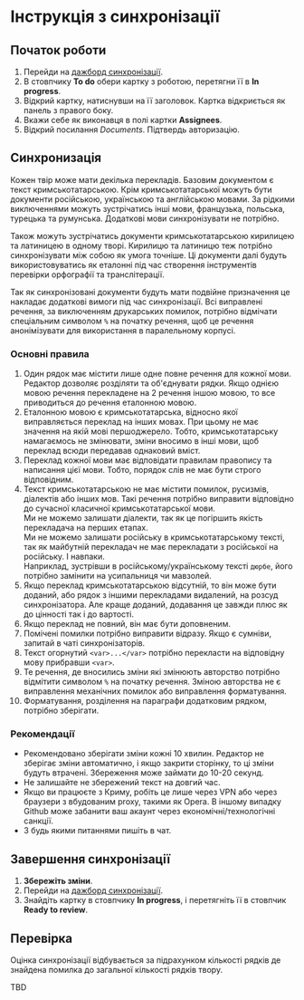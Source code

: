 # Інструкція з синхронізації

## Початок роботи

1. Перейди на [дажборд синхронізації](https://github.com/prosvita/QIRIMTATARTILI/projects/5).
1. В стовпчику **To do** обери картку з роботою, перетягни її в **In progress**.
1. Відкрий картку, натиснувши на її заголовок. Картка відкриється як панель з правого боку.
1. Вкажи себе як виконавця в полі картки **Assignees**.
1. Відкрий посилання _Documents_. Підтвердь авторизацію.

## Синхронизація

Кожен твір може мати декілька перекладів.
Базовим документом є текст кримськотатарською.
Крім кримськотатарської можуть бути документи російською, українською та англійською мовами.
За рідкими виключеннями можуть зустрічатись інші мови, французька, польська, турецька та румунська.
Додаткові мови синхронізувати не потрібно.

Також можуть зустрічатись документи кримськотатарською кирилицею та латиницею в одному творі.
Кирилицю та латиницю теж потрібно синхронізувати між собою як умога точніше.
Ці документи далі будуть використовуватись як еталонні під час створення інструментів перевірки орфографії та транслітерації.

Так як синхронізовані документи будуть мати подвійне призначення це накладає додаткові вимоги під час синхронізації.
Всі виправлені речення, за виключенням друкарських помилок, потрібно відмічати спеціальним символом `%` на початку речення, щоб це речення анонімізувати для використання в паралельному корпусі.

### Основні правила

1. Один рядок має містити лише одне повне речення для кожної мови.
   Редактор дозволяє розділяти та об'єднувати рядки.
   Якщо однією мовою речення перекладене на 2 речення іншою мовою, то все приводиться до речення еталонною мовою.
1. Еталонною мовою є кримськотатарська, відносно якої виправляється переклад на інших мовах.
   При цьому не має значення на якій мові першоджерело.
   Тобто, кримськотатарську намагаємось не змінювати, зміни вносимо в інші мови, щоб переклад всюди передавав однаковий вміст.
1. Переклад кожної мови має відповідати правилам правопису та написання цієї мови.
   Тобто, порядок слів не має бути строго відповідним.
1. Текст кримськотатарською не має містити помилок, русизмів, діалектів або інших мов.
   Такі речення потрібно виправити відповідно до сучасної класичної кримськотатарської мови.  
   Ми не можемо залишати діалекти, так як це погіршить якість перекладача на перших етапах.  
   Ми не можемо залишати російську в кримськотатарському тексті, так як майбутній перекладач не має перекладати з російської на російську. І навпаки.  
   Наприклад, зустрівши в російському/українському тексті `дюрбе`, його потрібно замінити на усипальниця чи мавзолей.
1. Якщо переклад кримськотатарською відсутній, то він може бути доданий, або рядок з іншими перекладами видалений, на розсуд синхронізатора.
   Але краще доданий, додавання це завжди плюс як до цінності так і до вартості.
1. Якщо переклад не повний, він має бути доповненим.
1. Помічені помилки потрібно виправити відразу.
   Якщо є сумніви, запитай в чаті синхронізаторів.
1. Текст огорнутий `<var>...</var>` потрібно перекласти на відповідну мову прибравши `<var>`.
1. Те речення, де вносились зміни які змінюють авторство потрібно відмітити символом `%` на початку речення.
   Зміною авторства не є виправлення механічних помилок або виправлення форматування.
1. Форматування, розділення на параграфи додатковим рядком, потрібно зберігати.

### Рекомендації

* Рекомендовано зберігати зміни кожні 10 хвилин.
  Редактор не зберігає зміни автоматично, і якщо закрити сторінку, то ці зміни будуть втрачені.
  Збереження може займати до 10-20 секунд.
* Не залишайте не збережений текст на довгий час.
* Якщо ви працюєте з Криму, робіть це лише через VPN або через браузери з вбудованим proxy, такими як Opera.
  В іншому випадку Github може забанити ваш акаунт через економічні/технологічні санкції.
* З будь якими питаннями пишіть в чат.

## Завершення синхронізації

1. **Збережіть зміни**.
1. Перейди на [дажборд синхронізації](https://github.com/prosvita/QIRIMTATARTILI/projects/5).
1. Знайдіть картку в стовпчику **In progress**, і перетягніть її в стовпчик **Ready to review**.

## Перевірка

Оцінка синхронізації відбувається за підрахунком кількості рядків де знайдена помилка до загальної кількості рядків твору.

TBD
